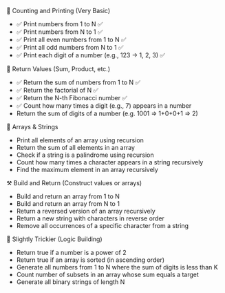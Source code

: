 🔁 Counting and Printing (Very Basic)

- ✅ Print numbers from 1 to N ✅
- ✅ Print numbers from N to 1 ✅
- ✅ Print all even numbers from 1 to N ✅
- ✅ Print all odd numbers from N to 1 ✅
- ✅ Print each digit of a number (e.g., 123 → 1, 2, 3) ✅

🔄 Return Values (Sum, Product, etc.)

- ✅ Return the sum of numbers from 1 to N ✅
- ✅ Return the factorial of N ✅
- ✅ Return the N-th Fibonacci number ✅
- ✅ Count how many times a digit (e.g., 7) appears in a number
- Return the sum of digits of a number (e.g. 1001 => 1+0+0+1 => 2)

🧠 Arrays & Strings

- Print all elements of an array using recursion
- Return the sum of all elements in an array
- Check if a string is a palindrome using recursion
- Count how many times a character appears in a string recursively
- Find the maximum element in an array recursively

⚒️ Build and Return (Construct values or arrays)

- Build and return an array from 1 to N
- Build and return an array from N to 1
- Return a reversed version of an array recursively
- Return a new string with characters in reverse order
- Remove all occurrences of a specific character from a string

🧩 Slightly Trickier (Logic Building)

- Return true if a number is a power of 2
- Return true if an array is sorted (in ascending order)
- Generate all numbers from 1 to N where the sum of digits is less than K
- Count number of subsets in an array whose sum equals a target
- Generate all binary strings of length N
